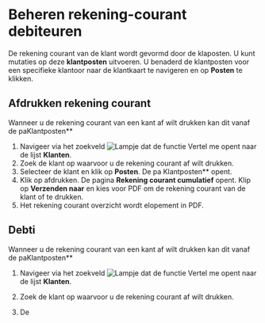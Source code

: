 # Beheren rekening-courant debiteuren

De rekening courant van de klant wordt gevormd door de klaposten. U kunt mutaties op deze **klantposten** uitvoeren.
U benaderd de klantposten voor een specifieke klantoor naar de klantkaart te navigeren en op **Posten** te klikken. 

## Afdrukken rekening courant

Wanneer u de rekening courant van een kant af wilt drukken kan dit vanaf de paKlantposten**

1. Navigeer via het zoekveld ![Lampje dat de functie Vertel me opent](https://docs.microsoft.com/nl-NL/dynamics365/business-central/media/ui-search/search_small.png "Vertel me wat u wilt doen") naar de lijst **Klanten**.
2. Zoek de klant op waarvoor u de rekening courant af wilt drukken. 
3. Selecteer de klant en klik op **Posten**. De pa Klantposten** opent. 
4. Klik op afdrukken. De pagina **Rekening courant cumulatief** opent. Klip op **Verzenden naar**  en kies voor PDF om de rekening courant van de klant of te drukken. 
5. Het rekening courant overzicht wordt elopement in PDF. 

## Debti

Wanneer u de rekening courant van een kant af wilt drukken kan dit vanaf de paKlantposten**

1. Navigeer via het zoekveld ![Lampje dat de functie Vertel me opent](https://docs.microsoft.com/nl-NL/dynamics365/business-central/media/ui-search/search_small.png "Vertel me wat u wilt doen") naar de lijst **Klanten**.
2. Zoek de klant op waarvoor u de rekening courant af wilt drukken. 
 
5. De


<!--stackedit_data:
eyJoaXN0b3J5IjpbLTg1MDY3Nzc2NywxMDMwMDcxNzA4LDM4MT
IwOTc5MSwtNzQzNzY0NzMyLC0xNjE3NTcyMzkxLDIwNzM2MDMw
NzQsLTk3NTQ2NjIyMl19
-->